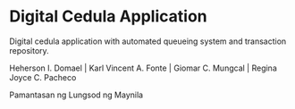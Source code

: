 # Digital Cedula Application
 Digital cedula application with automated queueing system and transaction repository.
 
 Heherson I. Domael | Karl Vincent A. Fonte | Giomar C. Mungcal | Regina Joyce C. Pacheco
 
 Pamantasan ng Lungsod ng Maynila

